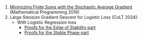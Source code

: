 1. <a href="https://drive.google.com/file/d/1w1nkudMah4FeqjsWVEOHorkfI1Dy3tbu/view?usp=sharing">Minimizing Finite Sums with the Stochastic Average Gradient</a> (Mathematical Programming 2016)
2. Large Steosize Gradient Descent for Logistic Loss (CoLT 2024):
    - With Logistic Regression loss
        - <a href="https://drive.google.com/file/d/1Nkg0ke06itqvvDr8WiqfyAScG5Az3eLV/view?usp=sharing"> Proofs for the Edge of Stability part </a>
        - <a href="https://drive.google.com/file/d/1MIoh65-jbbIaHljAs0oSBts0Z0XW6h-t/view?usp=sharing"> Proofs for the Stable Phase part </a>